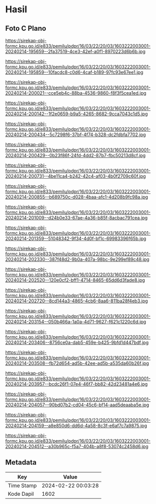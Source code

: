 # Hasil

## Foto C Plano

https://sirekap-obj-formc.kpu.go.id/e833/pemilu/pdpr/16/03/22/20/03/1603222003001-20240214-195659--2fa37519-4ce3-42ef-a0f1-8970223d6b6b.jpg

https://sirekap-obj-formc.kpu.go.id/e833/pemilu/pdpr/16/03/22/20/03/1603222003001-20240214-195859--10facdc8-c0d6-4caf-b189-97fc93e67ee1.jpg

https://sirekap-obj-formc.kpu.go.id/e833/pemilu/pdpr/16/03/22/20/03/1603222003001-20240214-200021--cce5eb4c-88ba-4536-9860-f8f3f5cea1ed.jpg

https://sirekap-obj-formc.kpu.go.id/e833/pemilu/pdpr/16/03/22/20/03/1603222003001-20240214-200142--1f2e0659-b9a5-4265-8682-9cca7043c1d5.jpg

https://sirekap-obj-formc.kpu.go.id/e833/pemilu/pdpr/16/03/22/20/03/1603222003001-20240214-200434--5c7298f6-37bf-4f74-b328-dc2fdbfa7702.jpg

https://sirekap-obj-formc.kpu.go.id/e833/pemilu/pdpr/16/03/22/20/03/1603222003001-20240214-200429--0b23f86f-24fd-4dd2-87b7-fbc50213d8cf.jpg

https://sirekap-obj-formc.kpu.go.id/e833/pemilu/pdpr/16/03/22/20/03/1603222003001-20240214-200731--4be11ca4-b242-42c4-af03-4b0f2709c60f.jpg

https://sirekap-obj-formc.kpu.go.id/e833/pemilu/pdpr/16/03/22/20/03/1603222003001-20240214-200855--b689750c-d028-4baa-afc1-4d208b9fc98a.jpg

https://sirekap-obj-formc.kpu.go.id/e833/pemilu/pdpr/16/03/22/20/03/1603222003001-20240214-201009--d24b0e33-67ae-4a36-b85f-8acbac791cea.jpg

https://sirekap-obj-formc.kpu.go.id/e833/pemilu/pdpr/16/03/22/20/03/1603222003001-20240214-201359--51048342-9f34-4d0f-bf1c-69983396f65b.jpg

https://sirekap-obj-formc.kpu.go.id/e833/pemilu/pdpr/16/03/22/20/03/1603222003001-20240214-202330--387f48d2-9b0a-407a-98bc-9e299ef89c48.jpg

https://sirekap-obj-formc.kpu.go.id/e833/pemilu/pdpr/16/03/22/20/03/1603222003001-20240214-202520--120e0cf2-bff1-4714-8465-65dd6d3fade8.jpg

https://sirekap-obj-formc.kpu.go.id/e833/pemilu/pdpr/16/03/22/20/03/1603222003001-20240214-202720--8cd144a3-4865-4cb6-8aa6-811ba28f4eb3.jpg

https://sirekap-obj-formc.kpu.go.id/e833/pemilu/pdpr/16/03/22/20/03/1603222003001-20240214-203154--050b466a-1a0a-4d71-9627-f621c1220c6d.jpg

https://sirekap-obj-formc.kpu.go.id/e833/pemilu/pdpr/16/03/22/20/03/1603222003001-20240214-203406--8756ce0a-dab5-459e-b425-9bfd1d447bdf.jpg

https://sirekap-obj-formc.kpu.go.id/e833/pemilu/pdpr/16/03/22/20/03/1603222003001-20240214-203508--fb72d654-ad5b-42ee-ad5b-a535da60b26f.jpg

https://sirekap-obj-formc.kpu.go.id/e833/pemilu/pdpr/16/03/22/20/03/1603222003001-20240214-203957--bcdc26f1-07e4-46f7-bb82-42d23481a4e6.jpg

https://sirekap-obj-formc.kpu.go.id/e833/pemilu/pdpr/16/03/22/20/03/1603222003001-20240214-204057--90bd07b2-cd04-45c6-bf14-aad5deaaba5e.jpg

https://sirekap-obj-formc.kpu.go.id/e833/pemilu/pdpr/16/03/22/20/03/1603222003001-20240214-204159--a8e850d6-dd6d-4a58-8c3f-e6af7c7a9875.jpg

https://sirekap-obj-formc.kpu.go.id/e833/pemilu/pdpr/16/03/22/20/03/1603222003001-20240214-204512--a30b965c-f5a7-404b-a8f8-53074c2458d6.jpg


## Metadata

| Key        | Value               |
| ---------- | ------------------- |
| Time Stamp | 2024-02-22 00:03:28 |
| Kode Dapil | 1602                |




